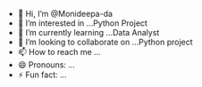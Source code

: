 - 👋 Hi, I’m @Monideepa-da
- 👀 I’m interested in ...Python Project 
- 🌱 I’m currently learning ...Data Analyst
- 💞️ I’m looking to collaborate on ...Python project 
- 📫 How to reach me ...
- 😄 Pronouns: ...
- ⚡ Fun fact: ...

<!---
Monideepa-da/Monideepa-da is a ✨ special ✨ repository because its `README.md` (this file) appears on your GitHub profile.
You can click the Preview link to take a look at your changes.
--->
